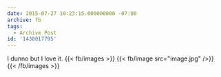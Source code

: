 ```yaml
---
date: 2015-07-27 10:23:15.000000000 -07:00
archive: fb
tags: 
  - Archive Post
id: '1438017795'
---
```


I dunno but I love it.
{{< fb/images >}}
{{< fb/image src="image.jpg" />}}
{{< /fb/images >}}
